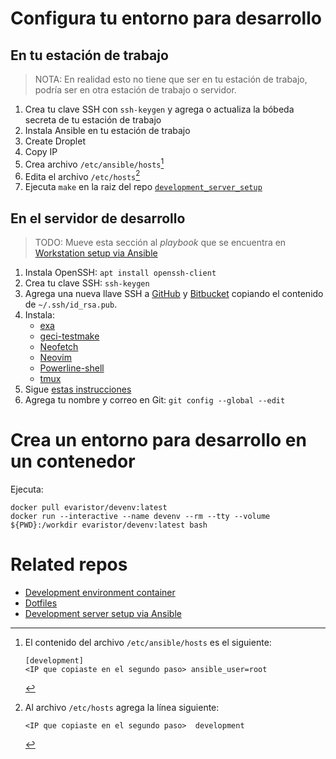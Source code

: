 # Configura tu entorno para desarrollo

## En tu estación de trabajo

> NOTA: En realidad esto no tiene que ser en tu estación de trabajo, podría ser en otra estación de trabajo o servidor.

1. Crea tu clave SSH con `ssh-keygen` y agrega o actualiza la bóbeda secreta de tu estación de trabajo
1. Instala Ansible en tu estación de trabajo
1. Create Droplet
1. Copy IP
1. Crea archivo `/etc/ansible/hosts`[^ansible_hosts]
1. Edita el archivo `/etc/hosts`[^host_aliases]
3. Ejecuta `make` en la raiz del repo [`development_server_setup`](https://github.com/IslasGECI/development_server_setup)

[^ansible_hosts]: El contenido del archivo `/etc/ansible/hosts` es el siguiente:
    ```
    [development]
    <IP que copiaste en el segundo paso> ansible_user=root
    ```

[^host_aliases]: Al archivo `/etc/hosts` agrega la línea siguiente:
    ```
    <IP que copiaste en el segundo paso>  development
    ```

## En el servidor de desarrollo

> TODO: Mueve esta sección al _playbook_ que se encuentra en [Workstation setup via Ansible](https://github.com/IslasGECI/workstation_setup)

1. Instala OpenSSH: `apt install openssh-client`
1. Crea tu clave SSH: `ssh-keygen`
1. Agrega una nueva llave SSH a [GitHub](https://github.com/settings/keys/) y [Bitbucket](https://bitbucket.org/account/settings/ssh-keys/) copiando el contenido de `~/.ssh/id_rsa.pub`.
1. Instala:
    - [exa](https://github.com/ogham/exa)
    - [geci-testmake](https://github.com/IslasGECI/testmake)
    - [Neofetch](https://github.com/dylanaraps/neofetch)
    - [Neovim](https://github.com/neovim/neovim)
    - [Powerline-shell](https://github.com/b-ryan/powerline-shell)
    - [tmux](https://github.com/tmux/tmux)
1. Sigue [estas instrucciones](https://github.com/devarops/dotfiles/blob/develop/README.md)
1. Agrega tu nombre y correo en Git: `git config --global --edit`

# Crea un entorno para desarrollo en un contenedor

Ejecuta:

```shell
docker pull evaristor/devenv:latest
docker run --interactive --name devenv --rm --tty --volume ${PWD}:/workdir evaristor/devenv:latest bash
```

# Related repos

- [Development environment container](https://github.com/devarops/devenv)
- [Dotfiles](https://github.com/devarops/dotfiles)
- [Development server setup via Ansible](https://github.com/IslasGECI/development_server_setup)
